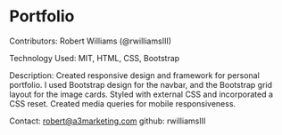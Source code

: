 # Portfolio

Contributors: Robert Williams (@rwilliamsIII)

Technology Used: MIT, HTML, CSS, Bootstrap

Description: Created responsive design and framework for personal portfolio. I used Bootstrap design for the navbar, and the Bootstrap grid layout for the image cards. Styled with external CSS and incorporated a CSS reset. Created media queries for mobile responsiveness. 

Contact: robert@a3marketing.com
        github: rwilliamsIII

